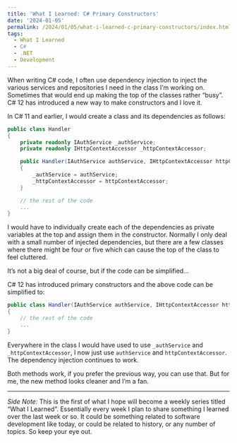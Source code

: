 ```yaml
---
title: 'What I Learned: C# Primary Constructors'
date: '2024-01-05'
permalink: /2024/01/05/what-i-learned-c-primary-constructors/index.html
tags:
  - What I Learned
  - C#
  - .NET
  - Development
---
```


When writing C# code, I often use dependency injection to inject the various services and repositories I need in the class I’m working on. Sometimes that would end up making the top of the classes rather “busy”. C# 12 has introduced a new way to make constructors and I love it.
<!-- excerpt -->

In C# 11 and earlier, I would create a class and its dependencies as follows:

```csharp
public class Handler
{
	private readonly IAuthService _authService;
	private readonly IHttpContextAccessor _httpContextAccessor;

	public Handler(IAuthService authService, IHttpContextAccessor httpContextAccessor)
	{
		_authService = authService;
		_httpContextAccessor = httpContextAccessor;
	}

	// the rest of the code
	...
}
```

I would have to individually create each of the dependencies as private variables at the top and assign them in the constructor. Normally I only deal with a small number of injected dependencies, but there are a few classes where there might be four or five which can cause the top of the class to feel cluttered.

It’s not a big deal of course, but if the code can be simplified...

C# 12 has introduced primary constructors and the above code can be simplified to:

```csharp
public class Handler(IAuthService authService, IHttpContextAccessor httpContextAccessor)
{
	// the rest of the code
	...
}
```

Everywhere in the class I would have used to use `_authService` and `_httpContextAccessor`, I now just use `authService` and `httpContextAccessor`. The dependency injection continues to work.

Both methods work, if you prefer the previous way, you can use that. But for me, the new method looks cleaner and I’m a fan.

---

*Side Note:* This is the first of what I hope will become a weekly series titled “What I Learned”. Essentially every week I plan to share something I learned over the last week or so. It could be something related to software development like today, or could be related to history, or any number of topics. So keep your eye out.